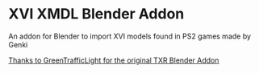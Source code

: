 # XVI XMDL Blender Addon

An addon for Blender to import XVI models found in PS2 games made by Genki

[Thanks to GreenTrafficLight for the original TXR Blender Addon](https://github.com/GreenTrafficLight/Tokyo-Xtreme-Racer-Blender-Addon)
